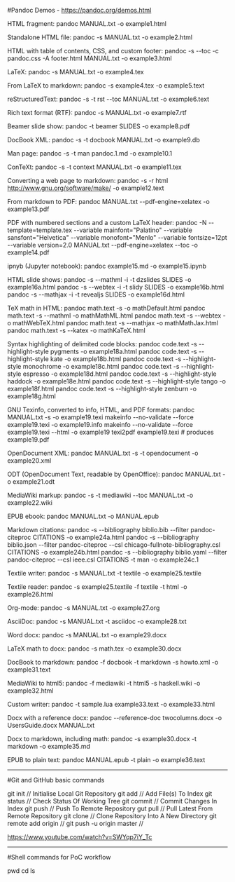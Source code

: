 #Pandoc Demos - https://pandoc.org/demos.html

HTML fragment:
pandoc MANUAL.txt -o example1.html

Standalone HTML file:
pandoc -s MANUAL.txt -o example2.html

HTML with table of contents, CSS, and custom footer:
pandoc -s --toc -c pandoc.css -A footer.html MANUAL.txt -o example3.html

LaTeX:
pandoc -s MANUAL.txt -o example4.tex

From LaTeX to markdown:
pandoc -s example4.tex -o example5.text

reStructuredText:
pandoc -s -t rst --toc MANUAL.txt -o example6.text

Rich text format (RTF):
pandoc -s MANUAL.txt -o example7.rtf

Beamer slide show:
pandoc -t beamer SLIDES -o example8.pdf

DocBook XML:
pandoc -s -t docbook MANUAL.txt -o example9.db

Man page:
pandoc -s -t man pandoc.1.md -o example10.1

ConTeXt:
pandoc -s -t context MANUAL.txt -o example11.tex

Converting a web page to markdown:
pandoc -s -r html http://www.gnu.org/software/make/ -o example12.text

From markdown to PDF:
pandoc MANUAL.txt --pdf-engine=xelatex -o example13.pdf

PDF with numbered sections and a custom LaTeX header:
pandoc -N --template=template.tex --variable mainfont="Palatino" --variable sansfont="Helvetica" --variable monofont="Menlo" --variable fontsize=12pt --variable version=2.0 MANUAL.txt --pdf-engine=xelatex --toc -o example14.pdf

ipnyb (Jupyter notebook):
pandoc example15.md -o example15.ipynb

HTML slide shows:
pandoc -s --mathml -i -t dzslides SLIDES -o example16a.html
pandoc -s --webtex -i -t slidy SLIDES -o example16b.html
pandoc -s --mathjax -i -t revealjs SLIDES -o example16d.html

TeX math in HTML:
pandoc math.text -s -o mathDefault.html
pandoc math.text -s --mathml  -o mathMathML.html
pandoc math.text -s --webtex  -o mathWebTeX.html
pandoc math.text -s --mathjax -o mathMathJax.html
pandoc math.text -s --katex   -o mathKaTeX.html

Syntax highlighting of delimited code blocks:
pandoc code.text -s --highlight-style pygments -o example18a.html
pandoc code.text -s --highlight-style kate -o example18b.html
pandoc code.text -s --highlight-style monochrome -o example18c.html
pandoc code.text -s --highlight-style espresso -o example18d.html
pandoc code.text -s --highlight-style haddock -o example18e.html
pandoc code.text -s --highlight-style tango -o example18f.html
pandoc code.text -s --highlight-style zenburn -o example18g.html

GNU Texinfo, converted to info, HTML, and PDF formats:
pandoc MANUAL.txt -s -o example19.texi
makeinfo --no-validate --force example19.texi -o example19.info
makeinfo --no-validate --force example19.texi --html -o example19
texi2pdf example19.texi  # produces example19.pdf

OpenDocument XML:
pandoc MANUAL.txt -s -t opendocument -o example20.xml

ODT (OpenDocument Text, readable by OpenOffice):
pandoc MANUAL.txt -o example21.odt

MediaWiki markup:
pandoc -s -t mediawiki --toc MANUAL.txt -o example22.wiki

EPUB ebook:
pandoc MANUAL.txt -o MANUAL.epub

Markdown citations:
pandoc -s --bibliography biblio.bib --filter pandoc-citeproc CITATIONS -o example24a.html
pandoc -s --bibliography biblio.json --filter pandoc-citeproc --csl chicago-fullnote-bibliography.csl CITATIONS -o example24b.html
pandoc -s --bibliography biblio.yaml --filter pandoc-citeproc --csl ieee.csl CITATIONS -t man -o example24c.1

Textile writer:
pandoc -s MANUAL.txt -t textile -o example25.textile

Textile reader:
pandoc -s example25.textile -f textile -t html -o example26.html

Org-mode:
pandoc -s MANUAL.txt -o example27.org

AsciiDoc:
pandoc -s MANUAL.txt -t asciidoc -o example28.txt

Word docx:
pandoc -s MANUAL.txt -o example29.docx

LaTeX math to docx:
pandoc -s math.tex -o example30.docx

DocBook to markdown:
pandoc -f docbook -t markdown -s howto.xml -o example31.text

MediaWiki to html5:
pandoc -f mediawiki -t html5 -s haskell.wiki -o example32.html

Custom writer:
pandoc -t sample.lua example33.text -o example33.html

Docx with a reference docx:
pandoc --reference-doc twocolumns.docx -o UsersGuide.docx MANUAL.txt

Docx to markdown, including math:
pandoc -s example30.docx -t markdown -o example35.md

EPUB to plain text:
pandoc MANUAL.epub -t plain -o example36.text

******************

#Git and GitHub basic commands

git init                    // Initialise Local Git Repository
git add <file>              // Add File(s) To Index
git status                  // Check Status Of Working Tree
git commit                  // Commit Changes In Index
git push                    // Push To Remote Repository
gut pull                    // Pull Latest From Remote Repository
git clone                   // Clone Repository Into A New Directory
git remote add origin <URL> // 
git push -u origin master   // 

https://www.youtube.com/watch?v=SWYqp7iY_Tc

******************

#Shell commands for PoC workflow

pwd
cd
ls
